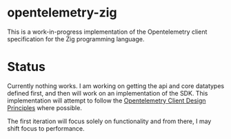 # opentelemetry-zig

This is a work-in-progress implementation of the Opentelemetry client specification for the Zig programming language.

# Status

Currently nothing works. I am working on getting the api and core datatypes defined first, and then will work on an
implementation of the SDK. This implementation will attempt to follow the
[Opentelemetry Client Design Principles](https://opentelemetry.io/docs/specs/otel/library-guidelines/)
where possible.

The first iteration will focus solely on functionality and from there, I may shift focus to performance.
